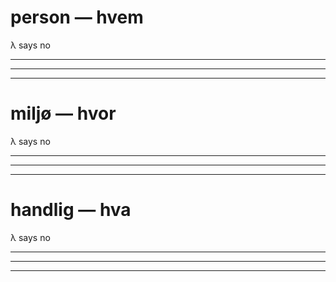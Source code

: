 # person &mdash; hvem

λ says no

---
---
---

# miljø &mdash; hvor

λ says no

---
---
---

# handlig &mdash; hva

λ says no

---
---
---

